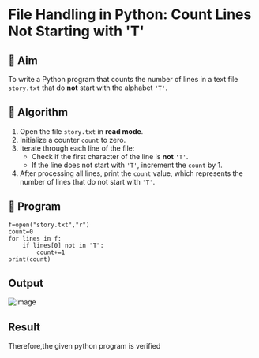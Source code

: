 # File Handling in Python: Count Lines Not Starting with 'T'

## 🎯 Aim
To write a Python program that counts the number of lines in a text file `story.txt` that do **not** start with the alphabet `'T'`.

## 🧠 Algorithm
1. Open the file `story.txt` in **read mode**.
2. Initialize a counter `count` to zero.
3. Iterate through each line of the file:
   - Check if the first character of the line is **not** `'T'`.
   - If the line does not start with `'T'`, increment the `count` by 1.
4. After processing all lines, print the `count` value, which represents the number of lines that do not start with `'T'`.

## 🧾 Program

```
f=open("story.txt","r")
count=0
for lines in f:
    if lines[0] not in "T":
        count+=1
print(count)
```

## Output

![image](https://github.com/user-attachments/assets/bcad2bb3-c761-4f2e-8b7e-cb514a5c8060)

## Result

Therefore,the given python program is verified
